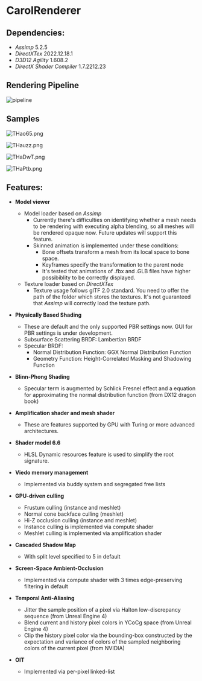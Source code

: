 # CarolRenderer

## Dependencies:

- *Assimp* 5.2.5
- *DirectXTex* 2022.12.18.1
- *D3D12 Agility* 1.608.2
- *DirectX Shader Compiler* 1.7.2212.23

## Rendering Pipeline

![pipeline](https://i.lensdump.com/i/T7S1XF.png)

## Samples

![THao65.png](https://i3.lensdump.com/i/THao65.png)

![THauzz.png](https://i.lensdump.com/i/THauzz.png)

![THaDwT.png](https://i3.lensdump.com/i/THaDwT.png)

![THaPtb.png](https://i2.lensdump.com/i/THaPtb.png)

## Features:

- **Model viewer**
  - Model loader based on *Assimp*
    - Currently there's difficulties on identifying whether a mesh needs to be rendering with executing alpha blending, so all meshes will be rendered opaque now. Future updates will support this feature.
    - Skinned animation is implemented under these conditions:
      - Bone offsets transform a mesh from its local space to bone space.
      - Keyframes specify the transformation to the parent node
      - It's tested that animations of .fbx and .GLB files have higher possibiblity to be correctly displayed.
  - Texture loader based on *DirectXTex*
    - Texture usage follows glTF 2.0 standard. You need to offer the path of the folder which stores the textures. It's not guaranteed that *Assimp* will correctly load the texture path. 
  

- **Physically Based Shading**
  - These are default and the only supported PBR settings now. GUI for PBR settings is under development.
  - Subsurface Scattering BRDF: Lambertian BRDF
  - Specular BRDF:
    - Normal Distribution Function: GGX Normal Distribution Function
    - Geometry Function: Height-Correlated Masking and Shadowing Function

- **Blinn-Phong Shading**
  - Specular term is augmented by Schlick Fresnel effect and a equation for approximating the normal distribution function (from DX12 dragon book)  

- **Amplification shader and mesh shader**
  - These are features supported by GPU with Turing or more advanced architectures.

- **Shader model 6.6**
  - HLSL Dynamic resources feature is used to simplify the root signature.

- **Viedo memory management**
  - Implemented via buddy system and segregated free lists
  
- **GPU-driven culling**
   - Frustum culling (instance and meshlet)
   - Normal cone backface culling (meshlet)
   - Hi-Z occlusion culling (instance and meshlet)
   - Instance culling is implemented via compute shader
   - Meshlet culling is implemented via amplification shader

- **Cascaded Shadow Map**
  - With split level specified to 5 in default

- **Screen-Space Ambient-Occlusion**
  - Implemented via compute shader with 3 times edge-preserving filtering in default
- **Temporal Anti-Aliasing**
  - Jitter the sample position of a pixel via Halton low-discrepancy sequence (from Unreal Engine 4)
  - Blend current and history pixel colors in YCoCg space (from Unreal Engine 4)
  - Clip the history pixel color via the bounding-box constructed by the expectation and variance of colors of the sampled neighboring colors of the current pixel (from NVIDIA)
- **OIT**
  - Implemented via per-pixel linked-list
